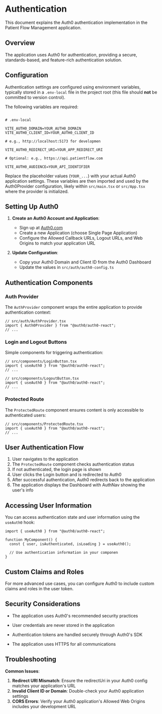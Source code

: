 
# Authentication

This document explains the Auth0 authentication implementation in the
Patient Flow Management application.

## Overview

The application uses Auth0 for authentication, providing a secure,
standards-based, and feature-rich authentication solution.

## Configuration

Authentication settings are configured using environment variables,
typically stored in a `.env-local` file in the project root (this file
should **not** be committed to version control).

The following variables are required:

```plaintex

# .env-local

VITE_AUTH0_DOMAIN=YOUR_AUTH0_DOMAIN
VITE_AUTH0_CLIENT_ID=YOUR_AUTH0_CLIENT_ID

# e.g., http://localhost:5173 for developmen

VITE_AUTH0_REDIRECT_URI=YOUR_APP_REDIRECT_URI

# Optional: e.g., https://api.patientflow.com

VITE_AUTH0_AUDIENCE=YOUR_API_IDENTIFIER

```

Replace the placeholder values (`YOUR_...`) with your actual Auth0
application settings. These variables are then imported and used by the
Auth0Provider configuration, likely within `src/main.tsx` or `src/App.tsx`
where the provider is initialized.

## Setting Up Auth0

1. **Create an Auth0 Account and Application**:

   - Sign up at [Auth0.com](https://auth0.com/)
   - Create a new Application (choose Single Page Application)
   - Configure the Allowed Callback URLs, Logout URLs, and Web Origins to
     match your application URL

2. **Update Configuration**:
   - Copy your Auth0 Domain and Client ID from the Auth0 Dashboard
   - Update the values in `src/auth/auth0-config.ts`

## Authentication Components

### Auth Provider

The `AuthProvider` component wraps the entire application to provide
authentication context:

```typescrip
// src/auth/AuthProvider.tsx
import { Auth0Provider } from "@auth0/auth0-react";
// ...

```

### Login and Logout Buttons

Simple components for triggering authentication:

```typescrip
// src/components/LoginButton.tsx
import { useAuth0 } from "@auth0/auth0-react";
// ...

```

```typescrip
// src/components/LogoutButton.tsx
import { useAuth0 } from "@auth0/auth0-react";
// ...

```

### Protected Route

The `ProtectedRoute` component ensures content is only accessible to
authenticated users:

```typescrip
// src/components/ProtectedRoute.tsx
import { useAuth0 } from "@auth0/auth0-react";
// ...

```

## User Authentication Flow

1. User navigates to the application
2. The `ProtectedRoute` component checks authentication status
3. If not authenticated, the login page is shown
4. User clicks the Login button and is redirected to Auth0
5. After successful authentication, Auth0 redirects back to the application
6. The application displays the Dashboard with AuthNav showing the user's
   info

## Accessing User Information

You can access authentication state and user information using the
`useAuth0` hook:

```typescrip
import { useAuth0 } from "@auth0/auth0-react";

function MyComponent() {
  const { user, isAuthenticated, isLoading } = useAuth0();

  // Use authentication information in your componen
}

```

## Custom Claims and Roles

For more advanced use cases, you can configure Auth0 to include custom
claims and roles in the user token.

## Security Considerations

- The application uses Auth0's recommended security practices

- User credentials are never stored in the application

- Authentication tokens are handled securely through Auth0's SDK

- The application uses HTTPS for all communications

## Troubleshooting

**Common Issues**:

1. **Redirect URI Mismatch**: Ensure the redirectUri in your Auth0 config
   matches your application's URL
2. **Invalid Client ID or Domain**: Double-check your Auth0 application
   settings
3. **CORS Errors**: Verify your Auth0 application's Allowed Web Origins
   includes your development URL
